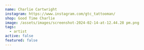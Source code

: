 ```yaml
---
name: Charlie Cartwright
instagram: https://www.instagram.com/gtc_tattooman/
shop: Good Time Charlie
image: /assets/images/screenshot-2024-02-14-at-12.44.28 pm.png
tags:
  - artist
active: false
featured: false
---
```

